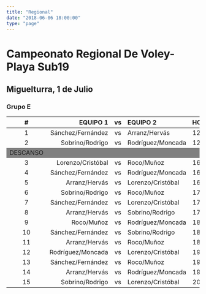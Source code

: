 ```yaml
---
title: "Regional"
date: "2018-06-06 18:00:00"
type: "page"
---
```



# Campeonato Regional De Voley-Playa Sub19

## Miguelturra, 1 de Julio

### Grupo E

\#       | EQUIPO 1          | vs    | EQUIPO 2          | HORA  | CANCHA
:---:    | ---:              | :---: | :---              | :---: | :---:   |
1        | Sánchez/Fernández | vs    | Arranz/Hervás     | 12:20 | PISTA 2 |
2        | Sobrino/Rodrigo   | vs    | Rodríguez/Moncada | 12:40 | PISTA 2 |
DESCANSO |                   |       |                   |       |
3        | Lorenzo/Cristóbal | vs    | Roco/Muñoz        | 16:00 | PISTA 2 |
4        | Sánchez/Fernández | vs    | Rodríguez/Moncada | 16:20 | PISTA 2 |
5        | Arranz/Hervás     | vs    | Lorenzo/Cristóbal | 16:40 | PISTA 2 |
6        | Sobrino/Rodrigo   | vs    | Roco/Muñoz        | 17:00 | PISTA 2 |
7        | Sánchez/Fernández | vs    | Lorenzo/Cristóbal | 17:20 | PISTA 2 |
8        | Arranz/Hervás     | vs    | Sobrino/Rodrigo   | 17:40 | PISTA 2 |
9        | Roco/Muñoz        | vs    | Rodríguez/Moncada | 18:00 | PISTA 2 |
10       | Sánchez/Fernández | vs    | Sobrino/Rodrigo   | 18:20 | PISTA 2 |
11       | Arranz/Hervás     | vs    | Roco/Muñoz        | 18:40 | PISTA 2 |
12       | Rodríguez/Moncada | vs    | Lorenzo/Cristóbal | 19:00 | PISTA 2 |
13       | Sánchez/Fernández | vs    | Roco/Muñoz        | 19:20 | PISTA 2 |
14       | Arranz/Hervás     | vs    | Rodríguez/Moncada | 19:40 | PISTA 2 |
15       | Sobrino/Rodrigo   | vs    | Lorenzo/Cristóbal | 20:00 | PISTA 2 |

<style>
table tbody tr:nth-child(3) {
    background-color: gray;
}
<style>
